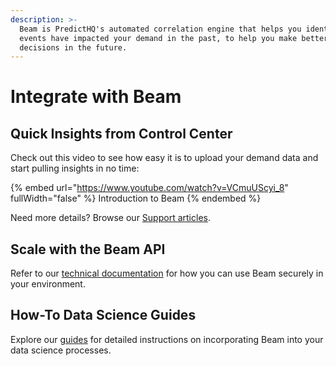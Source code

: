 ```yaml
---
description: >-
  Beam is PredictHQ's automated correlation engine that helps you identify what
  events have impacted your demand in the past, to help you make better
  decisions in the future.
---
```


# Integrate with Beam

## Quick Insights from Control Center

Check out this video to see how easy it is to upload your demand data and start pulling insights in no time:

{% embed url="https://www.youtube.com/watch?v=VCmuUScyi_8" fullWidth="false" %}
Introduction to Beam
{% endembed %}

Need more details? Browse our [Support articles](https://www.predicthq.com/support/category/beam).&#x20;

## Scale with the Beam API&#x20;

Refer to our [technical documentation](../../api/beam/) for how you can use Beam securely in your environment.&#x20;

## How-To Data Science Guides

Explore our [guides](../../getting-started/guides/beam-guides/) for detailed instructions on incorporating Beam into your data science processes.

